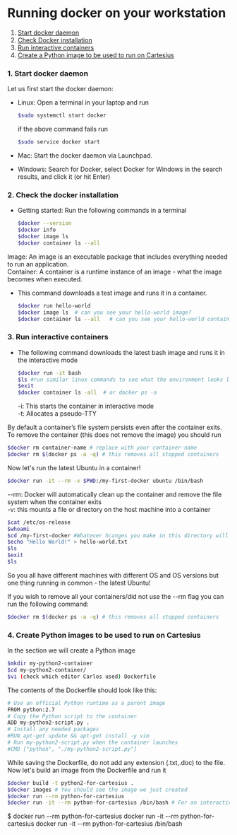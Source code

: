 # Running docker on your workstation

1. [Start docker daemon](#start-docker)
2. [Check Docker installation](#check-docker)
3. [Run interactive containers](#run-interactive)
4. [Create a Python image to be used to run on Cartesius](#create-image) 

### <a name="start-docker"></a> 1. Start docker daemon

Let us first start the docker daemon: 

* Linux: Open a terminal in your laptop and run

    ```sh
    $sudo systemctl start docker
    ```
    if the above command fails run 
    ```sh
    $sudo service docker start
    ```
* Mac: Start the docker daemon via Launchpad.

* Windows: Search for Docker, select Docker for Windows in the search results, and click it (or hit Enter)
 
  
### <a name="check-docker"></a> 2. Check the docker installation

* Getting started: Run the following commands in a terminal 

    ```sh
    $docker --version
    $docker info
    $docker image ls
    $docker container ls --all
    ```

Image: An image  is an executable package that includes everything needed to run an application.    
Container: A container is a runtime instance of an image - what the image becomes when executed. 

* This command downloads a test image and runs it in a container. 


    ```sh
    $docker run hello-world
    $docker image ls  # can you see your hello-world image?
    $docker container ls --all   # can you see your hello-world container?
    ```  
    
### <a name="run-interactive"></a> 3. Run interactive containers

* The following command downloads the latest bash image and runs it in the interactive mode

   ```sh
   $docker run -it bash
   $ls #run similar linux commands to see what the environment looks like
   $exit
   $docker container ls -all  # or docker ps -a
   ```
   -i: This starts the container in interactive mode   
   -t: Allocates a pseudo-TTY
   
By default a container’s file system persists even after the container exits. To remove the container (this does not remove the image) you should run

   ```sh
   $docker rm container-name # replace with your container-name
   $docker rm $(docker ps -a -q) # this removes all stopped containers
   ```
   
Now let's run the latest Ubuntu in a container!

   ```sh
   $docker run -it --rm -v $PWD:/my-first-docker ubuntu /bin/bash 
   ```
   
  --rm: Docker will automatically clean up the container and remove the file system when the container exits  
  -v: this mounts a file or directory on the host machine into a container
 
   
   ```sh
   $cat /etc/os-release
   $whoami
   $cd /my-first-docker #Whatever hcanges you make in this directory will also be made on your host so be careful!
   $echo "Hello World!" > hello-world.txt
   $ls
   $exit
   $ls
   ```
  
So you all have different machines with different OS and OS versions but one thing running in common - the latest Ubuntu!

If you wish to remove all your containers/did not use the --rm flag you can run the following command:

   ```sh
   $docker rm $(docker ps -a -q) # this removes all stopped containers
   ```
    
### <a name="create-image"></a> 4. Create Python images to be used to run on Cartesius

In the section we will create a Python image
   ```sh
   $mkdir my-python2-container
   $cd my-python2-container/
   $vi (check which editor Carlos used) Dockerfile
   ```

The contents of the Dockerfile should look like this:
   ```sh
   # Use an official Python runtime as a parent image
   FROM python:2.7 
   # Copy the Python script to the container
   ADD my-python2-script.py . 
   # Install any needed packages 
   #RUN apt-get update && apt-get install -y vim
   # Run my-python2-script.py when the container launches
   #CMD ["python", "./my-python2-script.py"]
   ```
   While saving the Dockerfile, do not add any extension (.txt,.doc) to the file.  Now let's build an image from the   Dockerfile and run it
   
   ```sh
   $docker build -t python2-for-cartesius .
   $docker images # You should see the image we just created
   $docker run --rm python-for-cartesius 
   $docker run -it --rm python-for-cartesius /bin/bash # For an interactive session
   ```

   $ docker run --rm python-for-cartesius 
   docker run -it --rm python-for-cartesius
   docker run -it --rm python-for-cartesius /bin/bash 


<!---#http://www.scmgalaxy.com/tutorials/location-of-dockers-images-in-all-operating-systems/>

